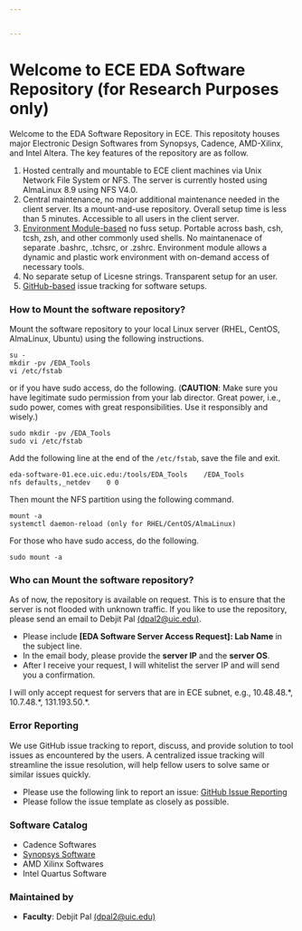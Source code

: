 ```yaml
---


---
```


<h1 id="welcome-to-ece-eda-software-repository-for-research-purposes-only">Welcome to ECE EDA Software Repository (for Research Purposes only)</h1>
<p>Welcome to the EDA Software Repository in ECE. This repositoty houses major Electronic Design Softwares from Synopsys, Cadence, AMD-Xilinx, and Intel Altera. The key features of the repository are as follow.</p>
<ol>
<li>Hosted centrally and mountable to ECE client machines via Unix Network File System or NFS. The server is currently hosted using AlmaLinux 8.9 using NFS V4.0.</li>
<li>Central maintenance, no major additional maintenance needed in the client server. Its a mount-and-use repository. Overall setup time is less than 5 minutes. Accessible to all users in the client server.</li>
<li><a href="https://modules.sourceforge.net/">Environment Module-based</a> no fuss setup. Portable across bash, csh, tcsh, zsh, and other commonly used shells. No maintanenace of separate .bashrc, .tchsrc, or .zshrc. Environment module allows a dynamic and plastic work environment with on-demand access of necessary tools.</li>
<li>No separate setup of Licesne strings. Transparent setup for an user.</li>
<li><a href="https://github.com/achieve-lab/eda_software_server/issues">GitHub-based</a> issue tracking for software setups.</li>
</ol>
<h3 id="how-to-mount-the-software-repository">How to Mount the software repository?</h3>
<p>Mount the software repository to your local Linux server (RHEL, CentOS, AlmaLinux, Ubuntu) using the following instructions.</p>
<pre><code>su - 
mkdir -pv /EDA_Tools
vi /etc/fstab
</code></pre>
<p>or if you have sudo access, do the following. (<strong>CAUTION</strong>: Make sure you have legitimate sudo permission from your lab director. Great power, i.e., sudo power, comes with great responsibilities. Use it responsibly and wisely.)</p>
<pre><code>sudo mkdir -pv /EDA_Tools
sudo vi /etc/fstab
</code></pre>
<p>Add the following line at the end of the <code>/etc/fstab</code>, save the file and exit.</p>
<pre><code>eda-software-01.ece.uic.edu:/tools/EDA_Tools    /EDA_Tools          nfs defaults,_netdev    0 0
</code></pre>
<p>Then mount the NFS partition using the following command.</p>
<pre><code>mount -a
systemctl daemon-reload (only for RHEL/CentOS/AlmaLinux)
</code></pre>
<p>For those who have sudo access, do the following.</p>
<pre><code>sudo mount -a
</code></pre>
<h3 id="who-can-mount-the-software-repository">Who can Mount the software repository?</h3>
<p>As of now, the repository is available on request. This is to ensure that the server is not flooded with unknown traffic. If  you like to use the repository, please send an email to Debjit Pal <a href="mailto:dpal2@uic.edu">(dpal2@uic.edu)</a>.</p>
<ul>
<li>Please include <strong>[EDA Software Server Access Request]: Lab Name</strong> in the subject line.</li>
<li>In the email body, please provide the <strong>server IP</strong> and the <strong>server OS</strong>.</li>
<li>After I receive your request, I will whitelist the server IP and will send you a confirmation.</li>
</ul>
<p>I will only accept request for servers that are in ECE subnet, e.g., 10.48.48.*, 10.7.48.*, 131.193.50.*.</p>
<h3 id="error-reporting">Error Reporting</h3>
<p>We use GitHub  issue tracking to report, discuss, and provide solution to tool issues as encountered by the users. A centralized issue tracking will streamline the issue resolution, will help fellow users to solve same or similar issues quickly.</p>
<ul>
<li>Please use the following link to report an issue: <a href="https://github.com/achieve-lab/eda_software_server/issues">GitHub Issue Reporting</a></li>
<li>Please follow the issue template as closely as possible.</li>
</ul>
<h3 id="software-catalog">Software Catalog</h3>
<ul>
<li>Cadence Softwares</li>
<li><a href="https://github.com/achieve-lab/eda_software_server/tree/main/synopsys">Synopsys Software</a></li>
<li>AMD Xilinx Softwares</li>
<li>Intel Quartus Software</li>
</ul>
<h3 id="maintained-by">Maintained by</h3>
<ul>
<li><strong>Faculty</strong>: Debjit Pal <a href="mailto:dpal2@uic.edu">(dpal2@uic.edu)</a></li>
</ul>

